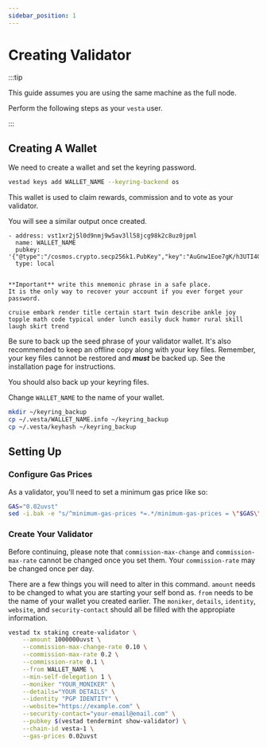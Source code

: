 ```yaml
---
sidebar_position: 1
---
```

# Creating Validator


:::tip

This guide assumes you are using the same machine as the full node.

Perform the following steps as your `vesta` user.

:::

## Creating A Wallet

We need to create a wallet and set the keyring password.

```sh
vestad keys add WALLET_NAME --keyring-backend os
```

This wallet is used to claim rewards, commission and to vote as your validator.

You will see a similar output once created.

```
- address: vst1xr2j5l0d9nmj9w5av3ll58jcg98k2c8uz0jpml
  name: WALLET_NAME
  pubkey: '{"@type":"/cosmos.crypto.secp256k1.PubKey","key":"AuGnw1Eoe7gK/h3UTI4G5RQL+vvVZ7IQV63jkyZDNrAc"}'
  type: local


**Important** write this mnemonic phrase in a safe place.
It is the only way to recover your account if you ever forget your password.

cruise embark render title certain start twin describe ankle joy topple math code typical under lunch easily duck humor rural skill laugh skirt trend

```

Be sure to back up the seed phrase of your validator wallet.  It's also recommended to keep an offline copy along with your key files.  Remember, your key files cannot be restored and ***must*** be backed up.  See the installation page for instructions.

You should also back up your keyring files.

Change `WALLET_NAME` to the name of your wallet.
```sh
mkdir ~/keyring_backup
cp ~/.vesta/WALLET_NAME.info ~/keyring_backup
cp ~/.vesta/keyhash ~/keyring_backup
```

## Setting Up

### Configure Gas Prices

As a validator, you'll need to set a minimum gas price like so:
```sh
GAS="0.02uvst"
sed -i.bak -e "s/^minimum-gas-prices *=.*/minimum-gas-prices = \"$GAS\"/" $HOME/.vesta/config/app.toml
```

### Create Your Validator

Before continuing, please note that `commission-max-change` and `commission-max-rate` cannot be changed once you set them.  Your `commission-rate` may be changed once per day.

There are a few things you will need to alter in this command.  `amount` needs to be changed to what you are starting your self bond as.  `from` needs to be the name of your wallet you created earlier.  The `moniker`, `details`, `identity`, `website`, and `security-contact` should all be filled with the appropiate information.
```sh
vestad tx staking create-validator \
    --amount 1000000uvst \
    --commission-max-change-rate 0.10 \
    --commission-max-rate 0.2 \
    --commission-rate 0.1 \
    --from WALLET_NAME \
    --min-self-delegation 1 \
    --moniker "YOUR_MONIKER" \
    --details="YOUR DETAILS" \
    --identity "PGP IDENTITY" \
    --website="https://example.com" \
    --security-contact="your-email@email.com" \
    --pubkey $(vestad tendermint show-validator) \
    --chain-id vesta-1 \
    --gas-prices 0.02uvst
```
